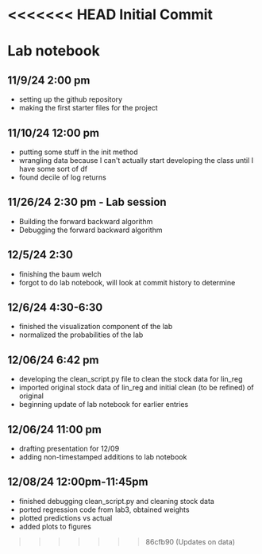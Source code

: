 <<<<<<< HEAD
Initial Commit
=======
# Lab notebook
## 11/9/24 2:00 pm
- setting up the github repository
- making the first starter files for the project
## 11/10/24 12:00 pm
- putting some stuff in the init method
- wrangling data because I can't actually start developing the class until I have some sort of df
- found decile of log returns
## 11/26/24 2:30 pm - Lab session
- Building the forward backward algorithm
- Debugging the forward backward algorithm
## 12/5/24 2:30
- finishing the baum welch
- forgot to do lab notebook, will look at commit history to determine
## 12/6/24 4:30-6:30
- finished the visualization component of the lab
- normalized the probabilities of the lab

## 12/06/24 6:42 pm
- developing the clean_script.py file to clean the stock data for lin_reg
- imported original stock data of lin_reg and initial clean (to be refined) of original
- beginning update of lab notebook for earlier entries

## 12/06/24 11:00 pm
- drafting presentation for 12/09
- adding non-timestamped additions to lab notebook

## 12/08/24 12:00pm-11:45pm
- finished debugging clean_script.py and cleaning stock data
- ported regression code from lab3, obtained weights
- plotted predictions vs actual
- added plots to figures

>>>>>>> 86cfb90 (Updates on data)
